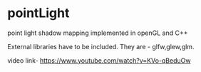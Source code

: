 # pointLight
point light shadow mapping implemented in openGL and C++

External libraries have to be included. They are - glfw,glew,glm.

video link- https://www.youtube.com/watch?v=KVo-qBeduOw
